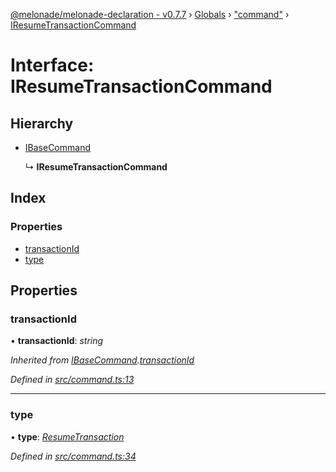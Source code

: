 [@melonade/melonade-declaration - v0.7.7](../README.md) › [Globals](../globals.md) › ["command"](../modules/_command_.md) › [IResumeTransactionCommand](_command_.iresumetransactioncommand.md)

# Interface: IResumeTransactionCommand

## Hierarchy

* [IBaseCommand](_command_.ibasecommand.md)

  ↳ **IResumeTransactionCommand**

## Index

### Properties

* [transactionId](_command_.iresumetransactioncommand.md#transactionid)
* [type](_command_.iresumetransactioncommand.md#type)

## Properties

###  transactionId

• **transactionId**: *string*

*Inherited from [IBaseCommand](_command_.ibasecommand.md).[transactionId](_command_.ibasecommand.md#transactionid)*

*Defined in [src/command.ts:13](https://github.com/devit-tel/melonade-declaration/blob/43597e6/src/command.ts#L13)*

___

###  type

• **type**: *[ResumeTransaction](../enums/_command_.commandtypes.md#resumetransaction)*

*Defined in [src/command.ts:34](https://github.com/devit-tel/melonade-declaration/blob/43597e6/src/command.ts#L34)*

